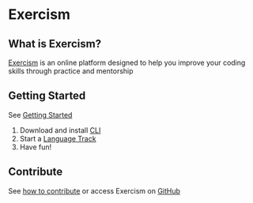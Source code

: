 # Exercism

## What is Exercism?
[Exercism](https://exercism.io) is an online platform designed to help you improve your coding skills through practice and mentorship

## Getting Started
See [Getting Started](https://exercism.io/getting-started)
1. Download and install [CLI](https://exercism.io/cli-walkthrough)
2. Start a [Language Track](https://exercism.io/my/tracks)
3. Have fun!

## Contribute
See [how to contribute](https://exercism.io/contribute) or access Exercism on [GitHub](https://github.com/exercism)


